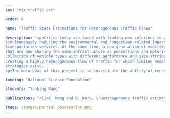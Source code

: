 ```yaml
---
key: "mix_traffic_est"

order: 6

name: "Traffic State Estimations for Heterogeneous Traffic Flows"

description: "<p>Cities today are faced with finding new solutions to provide access and mobility while
simultaneously reducing the environmental and congestion-related impacts caused by our
transportation services. At the same time, a new generation of mobility service providers are introducing shared fleets of dockless bikes, bikes with electric assist (e-bikes), and electric scooters
that are now sharing the same infrastructure as pedestrians and motorists. Combined, this emerging
collection of vehicle types with different performance and size attributes are interacting and
creating a highly heterogeneous flow of traffic for which limited models and traffic management
strategies exist.
<p>The main goal of this project is to investigate the ability of recently developed heterogeneous traffic flow models to capture the increasingly sophisticated features of urban traffic streams. Estimation algorithms will be developed to assess the model capabilities when combined with streaming data using nonlinear estimation techniques such as the particle filter.  Additionally, analysis from model implementations will provide insights on transportation planning and management strategies that are most suitable for today’s urban traffic complexity."

funding: "National Science Foundation"

students: "Yanbing Wang"

publications: "<li>Y. Wang and D. Work. \"Heterogeneous traffic estimation with particle filtering.\" submitted to  <em>IEEE Conference on Intelligent Transportation Systems</em>, 2019. <strong>Download: </strong><a href='https://vanderbilt.box.com/s/4dmhigxcn56zw8u4gqr0yqnwufohp60f'>preprint</a>.</li>"

image: /images/partial observation.png
---
```

